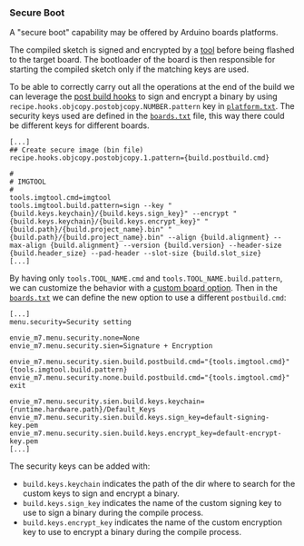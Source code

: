 ### Secure Boot

A "secure boot" capability may be offered by Arduino boards platforms.

The compiled sketch is signed and encrypted by a [tool](../platform-specification.md#tools) before being flashed to the
target board. The bootloader of the board is then responsible for starting the compiled sketch only if the matching keys
are used.

To be able to correctly carry out all the operations at the end of the build we can leverage the
[post build hooks](../platform-specification.md#pre-and-post-build-hooks-since-arduino-ide-165) to sign and encrypt a
binary by using `recipe.hooks.objcopy.postobjcopy.NUMBER.pattern` key in
[`platform.txt`](../platform-specification.md#platformtxt). The security keys used are defined in the
[`boards.txt`](../platform-specification.md#boardstxt) file, this way there could be different keys for different
boards.

```
[...]
## Create secure image (bin file)
recipe.hooks.objcopy.postobjcopy.1.pattern={build.postbuild.cmd}

#
# IMGTOOL
#
tools.imgtool.cmd=imgtool
tools.imgtool.build.pattern=sign --key "{build.keys.keychain}/{build.keys.sign_key}" --encrypt "{build.keys.keychain}/{build.keys.encrypt_key}" "{build.path}/{build.project_name}.bin" "{build.path}/{build.project_name}.bin" --align {build.alignment} --max-align {build.alignment} --version {build.version} --header-size {build.header_size} --pad-header --slot-size {build.slot_size}
[...]

```

By having only `tools.TOOL_NAME.cmd` and `tools.TOOL_NAME.build.pattern`, we can customize the behavior with a
[custom board option](../platform-specification.md#custom-board-options). Then in the
[`boards.txt`](../platform-specification.md#boardstxt) we can define the new option to use a different `postbuild.cmd`:

```
[...]
menu.security=Security setting

envie_m7.menu.security.none=None
envie_m7.menu.security.sien=Signature + Encryption

envie_m7.menu.security.sien.build.postbuild.cmd="{tools.imgtool.cmd}" {tools.imgtool.build.pattern}
envie_m7.menu.security.none.build.postbuild.cmd="{tools.imgtool.cmd}" exit

envie_m7.menu.security.sien.build.keys.keychain={runtime.hardware.path}/Default_Keys
envie_m7.menu.security.sien.build.keys.sign_key=default-signing-key.pem
envie_m7.menu.security.sien.build.keys.encrypt_key=default-encrypt-key.pem
[...]
```

The security keys can be added with:

- `build.keys.keychain` indicates the path of the dir where to search for the custom keys to sign and encrypt a binary.
- `build.keys.sign_key` indicates the name of the custom signing key to use to sign a binary during the compile process.
- `build.keys.encrypt_key` indicates the name of the custom encryption key to use to encrypt a binary during the compile
  process.
